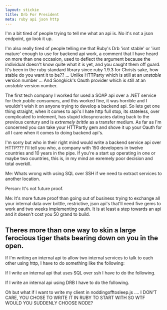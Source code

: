 ```yaml
---
layout: stickie
title: Drb For President
meta: ruby api json http
---
```

I'm a bit tired of people trying to tell me what an api is. No it's not a json endpoint, go look it up.

I'm also really tired of people telling me that Ruby's Drb 'isnt stable' or 'isnt mature' enough to use for backend api work, a comment that I have heard on more than one occasion, used to deflect the argument because the individual doesn't know quite what it is yet, and you caught them off guard. It's been in the ruby standard library since ruby 1.9.3 for Christs sake, how stable do you want it to be?? ... Unlike HTTParty which is still at an *unstable* version number ... And Songkick's Oauth provider which is still at an *unstable* version number.

The first tech company I worked for used a SOAP api over a .NET service for their *public consumers*, and this worked fine, it was horrible and I wouldn't wish it on anyone trying to develop a backend api. So lets get one thing straight, when it comes to api's I hate http full stop, its stateless, over complicated to imlement, has stupid idiosyncracies dating back to the previous century and is *extremely brittle* as a transfer medium. As far as I'm concerned you can take your HTTPartly gem and shove it up your Oauth for all I care when it comes to doing backend api's.

I'm sorry but who in their right mind would write a backend service api over HTTP??? I'll tell you who, a company with 150 developers in twelve countries and 10 years in the pipe. If you're a start up operating in one or maybe two countries, this is, in my mind an exremely poor decision and total overkill.

Me: Whats wrong with using SQL over SSH if we need to extract services to another location.

Person: It's not future proof.

Me: It's more future proof than going out of business trying to exchange all your internal data over brittle, restrictive, json api's that'll need five gems to work and two weeks implementing oauth. It is at least a step towards an api and it doesn't cost you 50 grand to build.

## Theres more than one way to skin a large ferocious tiger thats bearing down on you in the open.
If I'm writing an internal api to allow two internal services to talk to each other using http, I have to do something like the following:


If I write an internal api that uses SQL over ssh I have to do the following.

If I write an internal api using DRB I have to do the following.

Oh but what if I want to write my client in noddingofftosleep.js .... I DON'T CARE, YOU CHOSE TO WRITE IT IN RUBY TO START WITH SO WTF WOULD YOU SUDDENLY CHOOSE NODE?
